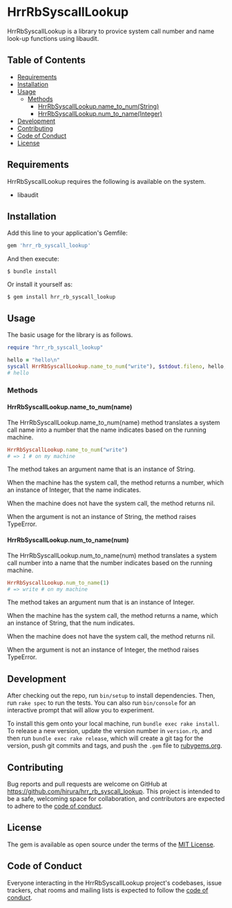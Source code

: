 # HrrRbSyscallLookup

HrrRbSyscallLookup is a library to provice system call number and name look-up functions using libaudit.

## Table of Contents

- [Requirements](#requirements)
- [Installation](#installation)
- [Usage](#usage)
  - [Methods](#methods)
    - [HrrRbSyscallLookup.name_to_num(String)](hrrrbsyscalllookup.name_to_num(string))
    - [HrrRbSyscallLookup.num_to_name(Integer)](hrrrbsyscalllookup.num_to_name(integer))
- [Development](#development)
- [Contributing](#contributing)
- [Code of Conduct](#code-of-conduct)
- [License](#license)

## Requirements

HrrRbSyscallLookup requires the following is available on the system.

- libaudit

## Installation

Add this line to your application's Gemfile:

```ruby
gem 'hrr_rb_syscall_lookup'
```

And then execute:

    $ bundle install

Or install it yourself as:

    $ gem install hrr_rb_syscall_lookup

## Usage

The basic usage for the library is as follows.

```ruby
require "hrr_rb_syscall_lookup"

hello = "hello\n"
syscall HrrRbSyscallLookup.name_to_num("write"), $stdout.fileno, hello, hello.size
# hello
```

### Methods

#### HrrRbSyscallLookup.name_to_num(name)

The HrrRbSyscallLookup.name_to_num(name) method translates a system call name into a number that the name indicates based on the running machine.

```ruby
HrrRbSyscallLookup.name_to_num("write")
# => 1 # on my machine
```

The method takes an argument name that is an instance of String.

When the machine has the system call, the method returns a number, which an instance of Integer, that the name indicates.

When the machine does not have the system call, the method returns nil.

When the argument is not an instance of String, the method raises TypeError.

#### HrrRbSyscallLookup.num_to_name(num)

The HrrRbSyscallLookup.num_to_name(num) method translates a system call number into a name that the number indicates based on the running machine.

```ruby
HrrRbSyscallLookup.num_to_name(1)
# => write # on my machine
```

The method takes an argument num that is an instance of Integer.

When the machine has the system call, the method returns a name, which an instance of String, that the num indicates.

When the machine does not have the system call, the method returns nil.

When the argument is not an instance of Integer, the method raises TypeError.

## Development

After checking out the repo, run `bin/setup` to install dependencies. Then, run `rake spec` to run the tests. You can also run `bin/console` for an interactive prompt that will allow you to experiment.

To install this gem onto your local machine, run `bundle exec rake install`. To release a new version, update the version number in `version.rb`, and then run `bundle exec rake release`, which will create a git tag for the version, push git commits and tags, and push the `.gem` file to [rubygems.org](https://rubygems.org).

## Contributing

Bug reports and pull requests are welcome on GitHub at https://github.com/hirura/hrr_rb_syscall_lookup. This project is intended to be a safe, welcoming space for collaboration, and contributors are expected to adhere to the [code of conduct](https://github.com/hirura/hrr_rb_syscall_lookup/blob/master/CODE_OF_CONDUCT.md).


## License

The gem is available as open source under the terms of the [MIT License](https://opensource.org/licenses/MIT).

## Code of Conduct

Everyone interacting in the HrrRbSyscallLookup project's codebases, issue trackers, chat rooms and mailing lists is expected to follow the [code of conduct](https://github.com/hirura/hrr_rb_syscall_lookup/blob/master/CODE_OF_CONDUCT.md).
